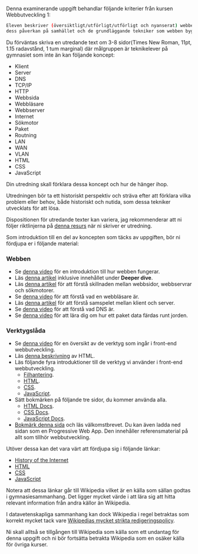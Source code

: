 Denna examinerande uppgift behandlar följande kriterier från kursen Webbutveckling 1:

```bash
Eleven beskriver (översiktligt/utförligt/utförligt och nyanserat) webbens historia och
dess påverkan på samhället och de grundläggande tekniker som webben bygger på.
```

Du förväntas skriva en utredande text om 3-8 sidor(Times New Roman, 11pt, 1.15 radavstånd, 1 tum marginal) där målgruppen är teknikelever på gymnasiet som inte än kan följande koncept:

* Klient
* Server
* DNS
* TCP/IP
* HTTP
* Webbsida
* Webbläsare
* Webbserver
* Internet
* Sökmotor
* Paket
* Routning
* LAN
* WAN
* VLAN
* HTML
* CSS
* JavaScript

Din utredning skall förklara dessa koncept och hur de hänger ihop.

Utredningen bör ta ett historiskt perspektiv och sträva efter att förklara vilka problem eller behov, både historiskt och nutida, som dessa tekniker utvecklats för att lösa.

Dispositionen för utredande texter kan variera, jag rekommenderar att ni följer riktlinjerna på [denna resurs](https://larare.at/svenska/moment/utredande_text/utredande_text.html) när ni skriver er utredning.

Som introduktion till en del av koncepten som täcks av uppgiften, bör ni fördjupa er i följande material:

### Webben
* Se [denna video](https://vimeo.com/128575085) för en introduktion till hur webben fungerar.
* Läs [denna artikel](https://developer.mozilla.org/en-US/Learn/Common_questions/How_does_the_Internet_work) inklusive innehållet under **Deeper dive**.
* Läs [denna artikel](https://developer.mozilla.org/en-US/Learn/Common_questions/Pages_sites_servers_and_search_engines) för att förstå skillnaden mellan webbsidor, webbservrar och sökmotorer.
* Se [denna video](https://youtu.be/BrXPcaRlBqo) för att förstå vad en webbläsare är.
* Läs [denna artikel](https://developer.mozilla.org/en-US/docs/Learn/Getting_started_with_the_web/How_the_Web_works#Clients_and_servers) för att förstå samspelet mellan klient och server.
* Se [denna video](https://www.youtube.com/watch?v=72snZctFFtA&feature=youtu.be&t=45s) för att förstå vad DNS är.
* Se [denna video](https://www.youtube.com/watch?v=ewrBalT_eBM&feature) för att lära dig om hur ett paket data färdas runt jorden.

### Verktygslåda
* Se [denna video](https://www.youtube.com/watch?v=gT0Lh1eYk78) för en översikt av de verktyg som ingår i front-end webbutveckling.
* Läs [denna beskrivning](http://webapps-for-beginners.rubymonstas.org/html.html) av HTML.
* Läs följande fyra introduktioner till de verktyg vi använder i front-end webbutveckling.
  * [Filhantering](https://developer.mozilla.org/en-US/docs/Learn/Getting_started_with_the_web/Dealing_with_files).
  * [HTML](https://developer.mozilla.org/en-US/docs/Learn/Getting_started_with_the_web/HTML_basics).
  * [CSS](https://developer.mozilla.org/en-US/docs/Learn/Getting_started_with_the_web/CSS_basics).
  * [JavaScript](https://developer.mozilla.org/en-US/docs/Learn/Getting_started_with_the_web/JavaScript_basics).
* Sätt bokmärken på följande tre sidor, du kommer använda alla.
  * [HTML Docs](https://developer.mozilla.org/en-US/docs/Web/HTML/Element).
  * [CSS Docs](https://developer.mozilla.org/en-US/docs/Web/CSS/Reference#Keyword_index).
  * [JavaScript Docs](https://developer.mozilla.org/en-US/docs/Web/JavaScript/Reference).
* [Bokmärk denna sida](https://devdocs.io/) och läs välkomstbrevet. Du kan även ladda ned sidan som en Progressive Web App. Den innehåller referensmaterial på allt som tillhör webbutveckling.


Utöver dessa kan det vara värt att fördjupa sig i följande länkar:

* [History of the Internet](https://en.wikipedia.org/wiki/History_of_the_Internet)
* [HTML](https://en.wikipedia.org/wiki/HTML#History)
* [CSS](https://en.wikipedia.org/wiki/Cascading_Style_Sheets#History)
* [JavaScript](https://en.wikipedia.org/wiki/JavaScript#History)

Notera att dessa länkar går till Wikipedia vilket är en källa som sällan godtas i gymnasiesammanhang. Det ligger mycket värde i att lära sig att hitta relevant information från andra källor än Wikipedia.

I datavetenskapliga sammanhang kan dock Wikipedia i regel betraktas som korrekt mycket tack vare [Wikipedias mycket strikta redigeringspolicy](https://en.wikipedia.org/wiki/Wikipedia:Editing_policy).

Ni skall alltså se tillgången till Wikipedia som källa som ett undantag för denna uppgift och ni bör fortsätta betrakta Wikipedia som en osäker källa för övriga kurser.
